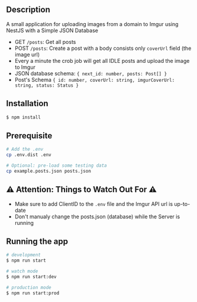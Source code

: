 ## Description

A small application for uploading images from a domain to Imgur using NestJS with a Simple JSON Database
-  GET   `/posts`: Get all posts
-  POST  `/posts`: Create a post with a body consists only `coverUrl` field (the image url)
-  Every a minute the crob job will get all IDLE posts and upload the image to Imgur
-  JSON database schema: `{ next_id: number, posts: Post[] }`
-  Post's Schema `{ id: number, coverUrl: string, imgurCoverUrl: string, status: Status }`

## Installation

```bash
$ npm install
```

## Prerequisite
```bash
# Add the .env
cp .env.dist .env

# Optional: pre-load some testing data
cp example.posts.json posts.json
```
## :warning: Attention: Things to Watch Out For :warning:
- Make sure to add ClientID to the `.env` file and the Imgur API url is up-to-date
- Don't manualy change the posts.json (database) while the Server is running


## Running the app
```bash
# development
$ npm run start

# watch mode
$ npm run start:dev

# production mode
$ npm run start:prod
```


